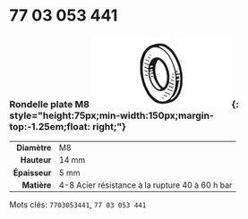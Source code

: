 # 77 03 053 441

### Rondelle plate M8 ![](../assets/images/parts/washer.png){: style="height:75px;min-width:150px;margin-top:-1.25em;float: right;"}

|   |   |
|---:|---|
**Diamètre** | M8
**Hauteur** |14 mm
**Épaisseur** |5 mm
**Matière** | 4-8 Acier résistance à la rupture 40 à 60 h bar

Mots clés: `7703053441`, `77 03 053 441`
